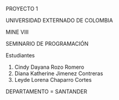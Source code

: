 PROYECTO 1

UNIVERSIDAD EXTERNADO DE COLOMBIA

MINE VIII

SEMINARIO DE PROGRAMACIÓN


Estudiantes
1. Cindy Dayana Rozo Romero 
2. Diana Katherine Jimenez Contreras
3. Leyde Lorena Chaparro Cortes

DEPARTAMENTO = SANTANDER